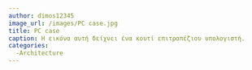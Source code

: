 ```yaml
---
author: dimos12345
image_url: /images/PC case.jpg
title: PC case
caption: Η εικόνα αυτή δείχνει ένα κουτί επιτραπέζιου υπολογιστή.
categories:
  -Architecture
---
```

